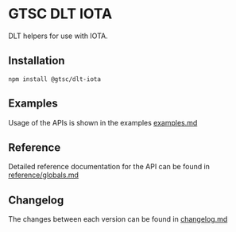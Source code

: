 # GTSC DLT IOTA

DLT helpers for use with IOTA.

## Installation

```shell
npm install @gtsc/dlt-iota
```

## Examples

Usage of the APIs is shown in the examples [examples.md](examples.md)

## Reference

Detailed reference documentation for the API can be found in [reference/globals.md](reference/globals.md)

## Changelog

The changes between each version can be found in [changelog.md](changelog.md)
